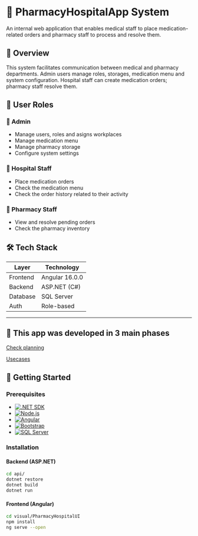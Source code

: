 # 🏥 PharmacyHospitalApp System

An internal web application that enables medical staff to place medication-related orders and pharmacy staff to process and resolve them.

## 📌 Overview

This system facilitates communication between medical and pharmacy departments. Admin users manage roles, storages, medication menu and system configuration. Hospital staff can create medication orders; pharmacy staff resolve them.

## 👤 User Roles

### 🔹 Admin
- Manage users, roles and asigns workplaces
- Manage medication menu
- Manage pharmacy storage
- Configure system settings

### 🔹 Hospital Staff
- Place medication orders
- Check the medication menu
- Check the order history related to their activity

### 🔹 Pharmacy Staff
- View and resolve pending orders
- Check the pharmacy inventory

## 🛠 Tech Stack

| Layer      | Technology      |
|------------|-----------------|
| Frontend   | Angular 16.0.0  |
| Backend    | ASP.NET (C#)     |
| Database   | SQL Server |
| Auth       | Role-based  |

---

## 🌱 This app was developed in 3 main phases
[Check planning](https://github.com/zdrobix/iss/blob/master/planification/iterations.md)

[Usecases](https://github.com/zdrobix/iss/blob/master/planification/usecases.md)


## 🚀 Getting Started

### Prerequisites

* [![.NET SDK][DotNetSDK.io]][DotNetSDK-url]
* [![Node.js][NodeJS.io]][NodeJS-url]
* [![Angular][Angular.io]][Angular-url]
* [![Bootstrap][Bootstrap.com]][Bootstrap-url]
* [![SQL Server][SQLServer.io]][SQLServer-url]

### Installation

#### Backend (ASP.NET)

```bash
cd api/
dotnet restore
dotnet build
dotnet run
```

#### Frontend (Angular)
```bash
cd visual/PharmacyHospitalUI
npm install
ng serve --open
```

[DotNetSDK.io]: https://img.shields.io/badge/.NET%20SDK-512BD4?style=for-the-badge&logo=.net&logoColor=white
[DotNetSDK-url]: https://dotnet.microsoft.com/download
[Angular.io]: https://img.shields.io/badge/Angular-DD0031?style=for-the-badge&logo=angular&logoColor=white
[Angular-url]: https://angular.io/
[Bootstrap.com]: https://img.shields.io/badge/Bootstrap-563D7C?style=for-the-badge&logo=bootstrap&logoColor=white
[Bootstrap-url]: https://getbootstrap.com
[NodeJS.io]: https://img.shields.io/badge/Node.js-339933?style=for-the-badge&logo=node.js&logoColor=white
[NodeJS-url]: https://nodejs.org/
[SQLServer.io]: https://img.shields.io/badge/SQL%20Server-CC2927?style=for-the-badge&logo=microsoft%20sql%20server&logoColor=white
[SQLServer-url]: https://www.microsoft.com/en-us/sql-server
